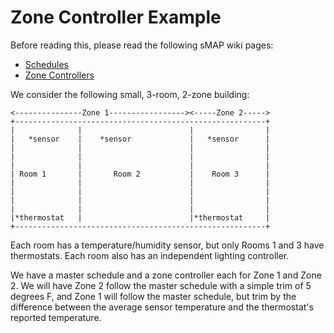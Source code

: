 # Zone Controller Example

Before reading this, please read the following sMAP wiki pages:

* [Schedules](https://github.com/SoftwareDefinedBuildings/smap/wiki/Scheduler-Service)
* [Zone Controllers](https://github.com/SoftwareDefinedBuildings/smap/wiki/Scheduler-Service)

We consider the following small, 3-room, 2-zone building:

```
<---------------Zone 1-----------------><-----Zone 2----->
+--------------------------------------------------------+
|              |                        |                |
|   *sensor    |    *sensor             |   *sensor      |
|              |                        |                |
|              |                        |                |
|              |                        |                |
| Room 1       |       Room 2           |    Room 3      |
|              |                        |                |
|              |                        |                |
|              |                        |                |
|              |                        |                |
|*thermostat   |                        |*thermostat     |
+--------------------------------------------------------+
```

Each room has a temperature/humidity sensor, but only Rooms 1 and 3 have
thermostats. Each room also has an independent lighting controller.

We have a master schedule and a zone controller each for Zone 1 and Zone 2. We
will have Zone 2 follow the master schedule with a simple trim of 5 degrees F,
and Zone 1 will follow the master schedule, but trim by the difference between
the average sensor temperature and the thermostat's reported temperature.
